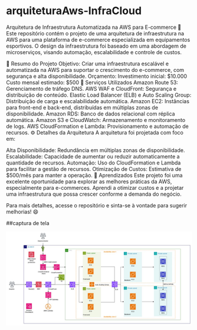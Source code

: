 # arquiteturaAws-InfraCloud

Arquitetura de Infraestrutura Automatizada na AWS para E-commerce 🛒
Este repositório contém o projeto de uma arquitetura de infraestrutura na AWS para uma plataforma de e-commerce especializada em equipamentos esportivos. O design da infraestrutura foi baseado em uma abordagem de microserviços, visando automação, escalabilidade e controle de custos.

📌 Resumo do Projeto
Objetivo: Criar uma infraestrutura escalável e automatizada na AWS para suportar o crescimento do e-commerce, com segurança e alta disponibilidade.
Orçamento:
Investimento inicial: $10.000
Custo mensal estimado: $500
🔧 Serviços Utilizados
Amazon Route 53: Gerenciamento de tráfego DNS.
AWS WAF e CloudFront: Segurança e distribuição de conteúdo.
Elastic Load Balancer (ELB) e Auto Scaling Group: Distribuição de carga e escalabilidade automática.
Amazon EC2: Instâncias para front-end e back-end, distribuídas em múltiplas zonas de disponibilidade.
Amazon RDS: Banco de dados relacional com réplica automática.
Amazon S3 e CloudWatch: Armazenamento e monitoramento de logs.
AWS CloudFormation e Lambda: Provisionamento e automação de recursos.
⚙️ Detalhes da Arquitetura
A arquitetura foi projetada com foco em:

Alta Disponibilidade: Redundância em múltiplas zonas de disponibilidade.
Escalabilidade: Capacidade de aumentar ou reduzir automaticamente a quantidade de recursos.
Automação: Uso do CloudFormation e Lambda para facilitar a gestão de recursos.
Otimização de Custos: Estimativa de $500/mês para manter a operação.
📝 Aprendizados
Este projeto foi uma excelente oportunidade para explorar as melhores práticas da AWS, especialmente para e-commerces. Aprendi a otimizar custos e a projetar uma infraestrutura que possa crescer conforme a demanda do negócio.

Para mais detalhes, acesse o repositório e sinta-se à vontade para sugerir melhorias! 😄

##captura de tela

![imagem Diagrama](diagrama.jpeg)
